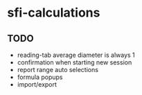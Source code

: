 # sfi-calculations

## TODO
* reading-tab average diameter is always 1
* confirmation when starting new session
* report range auto selections
* formula popups
* import/export
